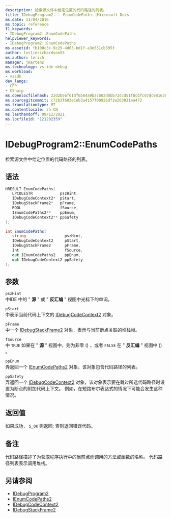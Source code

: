 ```yaml
---
description: 检索源文件中给定位置的代码路径的列表。
title: IDebugProgram2：： EnumCodePaths |Microsoft Docs
ms.date: 11/04/2016
ms.topic: reference
f1_keywords:
- IDebugProgram2::EnumCodePaths
helpviewer_keywords:
- IDebugProgram2::EnumCodePaths
ms.assetid: fb100c3c-9c29-4d63-bd1f-a3e531cb395f
author: leslierichardson95
ms.author: lerich
manager: jmartens
ms.technology: vs-ide-debug
ms.workload:
- vssdk
dev_langs:
- CPP
- CSharp
ms.openlocfilehash: 23d2b0af61df6b84a9ba7b02d0bb73dcd51f8cbfc07dce816383d67eda9bf531
ms.sourcegitcommit: c72b2f603e1eb3a4157f00926df2e263831ea472
ms.translationtype: MT
ms.contentlocale: zh-CN
ms.lasthandoff: 08/12/2021
ms.locfileid: "121292359"
---
```

# <a name="idebugprogram2enumcodepaths"></a>IDebugProgram2::EnumCodePaths
检索源文件中给定位置的代码路径的列表。

## <a name="syntax"></a>语法

```cpp
HRESULT EnumCodePaths( 
   LPCOLESTR            pszHint,
   IDebugCodeContext2*  pStart,
   IDebugStackFrame2*   pFrame,
   BOOL                 fSource,
   IEnumCodePaths2**    ppEnum,
   IDebugCodeContext2** ppSafety
);
```

```csharp
int EnumCodePaths( 
   string                 pszHint,
   IDebugCodeContext2     pStart,
   IDebugStackFrame2      pFrame,
   Int                    fSource,
   out IEnumCodePaths2    ppEnum,
   out IDebugCodeContext2 ppSafety
);
```

## <a name="parameters"></a>参数
`pszHint`\
中IDE 中的 " **源** " 或 " **反汇编** " 视图中光标下的单词。

`pStart`\
中表示当前代码上下文的 [IDebugCodeContext2](../../../extensibility/debugger/reference/idebugcodecontext2.md) 对象。

`pFrame`\
中一个 [IDebugStackFrame2](../../../extensibility/debugger/reference/idebugstackframe2.md) 对象，表示与当前断点关联的堆栈帧。

`fSource`\
中 `TRUE` 如果在 " **源** " 视图中，则为非零 () ，或者 `FALSE` 在 " **反汇编** " 视图中 () 。

`ppEnum`\
弄返回一个 [IEnumCodePaths2](../../../extensibility/debugger/reference/ienumcodepaths2.md) 对象，该对象包含代码路径的列表。

`ppSafety`\
弄返回一个 [IDebugCodeContext2](../../../extensibility/debugger/reference/idebugcodecontext2.md) 对象，该对象表示要在跳过所选代码路径时设置为断点的附加代码上下文。 例如，在短路布尔表达式的情况下可能会发生这种情况。

## <a name="return-value"></a>返回值
 如果成功， `S_OK` 则返回; 否则返回错误代码。

## <a name="remarks"></a>备注
 代码路径描述了为获取程序执行中的当前点而调用的方法或函数的名称。 代码路径列表表示调用堆栈。

## <a name="see-also"></a>另请参阅
- [IDebugProgram2](../../../extensibility/debugger/reference/idebugprogram2.md)
- [IEnumCodePaths2](../../../extensibility/debugger/reference/ienumcodepaths2.md)
- [IDebugCodeContext2](../../../extensibility/debugger/reference/idebugcodecontext2.md)
- [IDebugStackFrame2](../../../extensibility/debugger/reference/idebugstackframe2.md)
